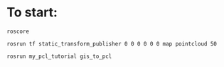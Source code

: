 # To start:

```console
roscore
```
```console
rosrun tf static_transform_publisher 0 0 0 0 0 0 map pointcloud 50
```
```console
rosrun my_pcl_tutorial gis_to_pcl
```
